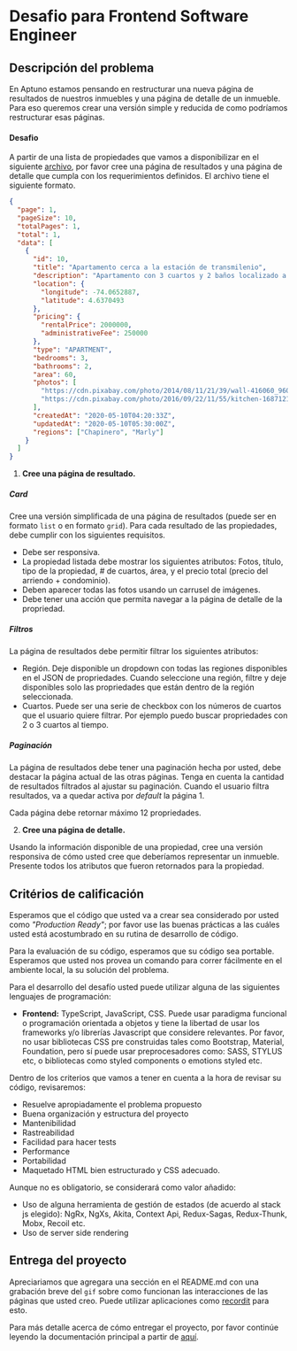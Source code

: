 # Desafio para Frontend Software Engineer

## Descripción del problema

En Aptuno estamos pensando en restructurar una nueva página de resultados de nuestros inmuebles y una página de detalle de un inmueble. Para eso queremos crear una versión simple y reducida de como podríamos restructurar esas páginas.

#### Desafio

A partir de una lista de propiedades que vamos a disponibilizar en el siguiente [archivo](https://raw.githubusercontent.com/aptuno/code-challenge/master/challenges/data/properties.json), por favor cree una página de resultados y una página de detalle que cumpla con los requerimientos definidos. El archivo tiene el siguiente formato.

```json
{
  "page": 1,
  "pageSize": 10,
  "totalPages": 1,
  "total": 1,
  "data": [
    {
      "id": 10,
      "title": "Apartamento cerca a la estación de transmilenio",
      "description": "Apartamento con 3 cuartos y 2 baños localizado a 100 metros de la avenida caracas en la zona de Marly",
      "location": {
        "longitude": -74.0652887,
        "latitude": 4.6370493
      },
      "pricing": {
        "rentalPrice": 2000000,
        "administrativeFee": 250000
      },
      "type": "APARTMENT",
      "bedrooms": 3,
      "bathrooms": 2,
      "area": 60,
      "photos": [
        "https://cdn.pixabay.com/photo/2014/08/11/21/39/wall-416060_960_720.jpg",
        "https://cdn.pixabay.com/photo/2016/09/22/11/55/kitchen-1687121_960_720.jpg"
      ],
      "createdAt": "2020-05-10T04:20:33Z",
      "updatedAt": "2020-05-10T05:30:00Z",
      "regions": ["Chapinero", "Marly"]
    }
  ]
}
```

1. **Cree una página de resultado.**

##### Card

Cree una versión simplificada de una página de resultados (puede ser en formato `list` o en formato `grid`). Para cada resultado de las propiedades, debe cumplir con los siguientes requisitos.

- Debe ser responsiva.
- La propiedad listada debe mostrar los siguientes atributos: Fotos, título, tipo de la propiedad, # de cuartos, área, y el precio total (precio del arriendo + condominio).
- Deben aparecer todas las fotos usando un carrusel de imágenes.
- Debe tener una acción que permita navegar a la página de detalle de la propriedad.

##### Filtros

La página de resultados debe permitir filtrar los siguientes atributos:

- Región. Deje disponible un dropdown con todas las regiones disponibles en el JSON de propriedades. Cuando seleccione una región, filtre y deje disponibles solo las propriedades que están dentro de la región seleccionada.
- Cuartos. Puede ser una serie de checkbox con los números de cuartos que el usuario quiere filtrar. Por ejemplo puedo buscar propriedades con 2 o 3 cuartos al tiempo.

##### Paginación

La página de resultados debe tener una paginación hecha por usted, debe destacar la página actual de las otras páginas. Tenga en cuenta la cantidad de resultados filtrados al ajustar su paginación. Cuando el usuario filtra resultados, va a quedar activa por _default_ la página 1.

Cada página debe retornar máximo 12 propriedades.

2. **Cree una página de detalle.**

Usando la información disponible de una propiedad, cree una versión responsiva de cómo usted cree que deberíamos representar un inmueble. Presente todos los atributos que fueron retornados para la propiedad.

## Critérios de calificación

Esperamos que el código que usted va a crear sea considerado por usted como _"Production Ready"_; por favor use las buenas prácticas a las cuáles usted está acostumbrado en su rutina de desarrollo de código.

Para la evaluación de su código, esperamos que su código sea portable. Esperamos que usted nos provea un comando para correr fácilmente en el ambiente local, la su solución del problema.

Para el desarrollo del desafío usted puede utilizar alguna de las siguientes lenguajes de programación:

- **Frontend:** TypeScript, JavaScript, CSS. Puede usar paradigma funcional o programación orientada a objetos y tiene la libertad de usar los frameworks y/o librerías Javascript que considere relevantes. Por favor, no usar bibliotecas CSS pre construidas tales como Bootstrap, Material, Foundation, pero sí puede usar preprocesadores como: SASS, STYLUS etc, o bibliotecas como styled components o emotions styled etc. 

Dentro de los criterios que vamos a tener en cuenta a la hora de revisar su código, revisaremos:

- Resuelve apropiadamente el problema propuesto
- Buena organización y estructura del proyecto
- Mantenibilidad
- Rastreabilidad
- Facilidad para hacer tests
- Performance
- Portabilidad
- Maquetado HTML bien estructurado y CSS adecuado.

Aunque no es obligatorio, se considerará como valor añadido:

- Uso de alguna herramienta de gestión de estados (de acuerdo al stack js elegido): NgRx, NgXs, Akita, Context Api, Redux-Sagas, Redux-Thunk, Mobx, Recoil etc.
- Uso de server side rendering

## Entrega del proyecto

Apreciariamos que agregara una sección en el README.md con una grabación breve del `gif` sobre como funcionan las interacciones de las páginas que usted creo. Puede utilizar aplicaciones como [recordit](https://recordit.co/) para esto.

Para más detalle acerca de cómo entregar el proyecto, por favor continúe leyendo la documentación principal a partir de [aquí](../README.md#plazo-y-formato-para-entrega-de-la-prueba).
